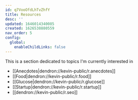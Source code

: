 ```yaml
---
id: q7VooOfdLhTvZhfY
title: Resources
desc: ''
updated: 1646014340085
created: 1626538880559
nav_order: 5
config:
  global:
    enableChildLinks: false
---
```



This is a section dedicated to topics I'm currently interested in

- [[Anecdotes|dendron://kevin-public/r.anecdotes]]
- [[Food|dendron://kevin-public/r.food]]
- [[Glucose|dendron://kevin-public/r.glucose]]
- [[Startup|dendron://kevin-public/r.startup]]
- [[dendron://kevin-public/r.seo]]
